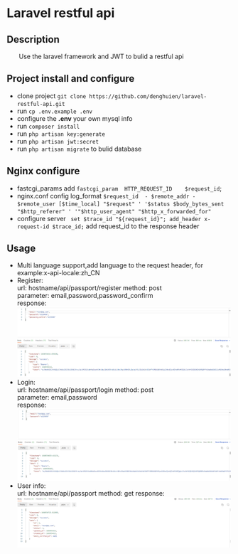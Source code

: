 # Laravel restful api
## Description
&#160; &#160; &#160; &#160;Use the laravel framework and JWT to bulid a restful api

## Project install and configure
* clone project `git clone https://github.com/denghuien/laravel-restful-api.git`
* run `cp .env.example .env`
* configure the **.env** your own mysql info
* run `composer install`
* run `php artisan key:generate`
* run `php artisan jwt:secret`
* run `php artisan migrate` to bulid database
## Nginx configure
* fastcgi_params add `fastcgi_param  HTTP_REQUEST_ID    $request_id`;
* nginx.conf config log_format `$request_id  - $remote_addr - $remote_user [$time_local] "$request" '
  '$status $body_bytes_sent "$http_referer" '
  '"$http_user_agent" "$http_x_forwarded_for"`
* configure server ` set $trace_id "${request_id}";
  add_header x-request-id $trace_id;` add request_id to the response header
## Usage
* Multi language support,add language to the request header, for example:x-api-locale:zh_CN
* Register:   
     url: hostname/api/passport/register
     method: post  
     parameter: email,password,password_confirm  
     response:
  ![](https://github.com/denghuien/laravel-restful-api/blob/main/storage/register.png)
* Login:   
    url: hostname/api/passport/login
    method: post  
    parameter: email,password  
    response:
    ![](https://github.com/denghuien/laravel-restful-api/blob/main/storage/login.png)
* User info:   
  url: hostname/api/passport
  method: get
  response:
  ![](https://github.com/denghuien/laravel-restful-api/blob/main/storage/user.png)
